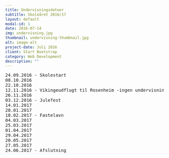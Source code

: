 ```yaml
---
title: Undervisningsdatoer
subtitle: Skoleåret 2016/17
layout: default
modal-id: 1
date: 2016-07-14
img: undervisning.jpg
thumbnail: undervisning-thumbnail.jpg
alt: image-alt
project-date: Juli 2016
client: Start Bootstrap
category: Web Development
description: ""
---
```



<pre>
24.09.2016 - Skolestart
08.10.2016
22.10.2016
12.11.2016 - Vikingeudflugt til Rosenheim -ingen undervisning i Pasing
26.11.2016
03.12.2016 - Julefest
14.01.2017
28.01.2017
18.02.2017 - Fastelavn
04.03.2017
25.03.2017
01.04.2017
29.04.2017
20.05.2017
27.05.2017
24.06.2017 - Afslutning
</pre>
